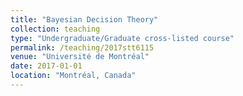 ```yaml
---
title: "Bayesian Decision Theory"
collection: teaching
type: "Undergraduate/Graduate cross-listed course"
permalink: /teaching/2017stt6115
venue: "Université de Montréal"
date: 2017-01-01
location: "Montréal, Canada"
---
```

